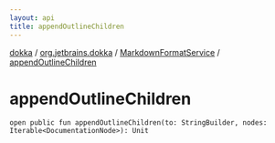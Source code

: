 ```yaml
---
layout: api
title: appendOutlineChildren
---
```

[dokka](../../index.html) / [org.jetbrains.dokka](../index.html) / [MarkdownFormatService](index.html) / [appendOutlineChildren](appendOutlineChildren.html)


# appendOutlineChildren


```
open public fun appendOutlineChildren(to: StringBuilder, nodes: Iterable<DocumentationNode>): Unit
```
